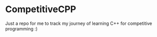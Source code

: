 # CompetitiveCPP

Just a repo for me to track my journey of learning C++ for competitive programming :)
